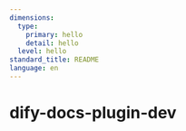 ```yaml
---
dimensions:
  type:
    primary: hello
    detail: hello
  level: hello
standard_title: README
language: en
---
```

# dify-docs-plugin-dev